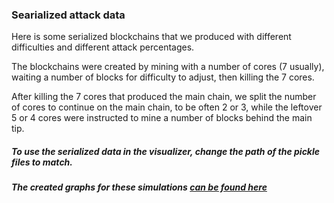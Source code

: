 ### Searialized attack data

Here is some serialized blockchains that we produced with different difficulties and different attack percentages.

The blockchains were created by mining with a number of cores (7 usually), waiting a number of blocks for difficulty to adjust, then killing the 7 cores.

After killing the 7 cores that produced the main chain, we split the number of cores to continue on the main chain, to be often 2 or 3, 
while the leftover 5 or 4 cores were instructed to mine a number of blocks behind the main tip.

##### To use the serialized data in the visualizer, change the path of the pickle files to match.  

##### The created graphs for these simulations [can be found here](../simulated-attacks-graphs)

